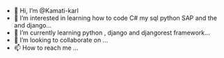 - 👋 Hi, I’m @Kamati-karl
- 👀 I’m interested in learning how to code C# my sql python SAP and the and django...
- 🌱 I’m currently learning python , django and djangorest framework...
- 💞️ I’m looking to collaborate on ...
- 📫 How to reach me ...

<!---
Kamati-karl/Kamati-karl is a ✨ special ✨ repository because its `README.md` (this file) appears on your GitHub profile.
You can click the Preview link to take a look at your changes.
--->

